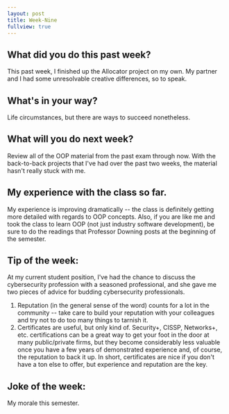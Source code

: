 ```yaml
---
layout: post
title: Week-Nine
fullview: true
---
```


## What did you do this past week?
This past week, I finished up the Allocator project on my own. My partner and I had some unresolvable creative differences, so to speak.

## What's in your way?
Life circumstances, but there are ways to succeed nonetheless.

## What will you do next week?
Review all of the OOP material from the past exam through now. With the back-to-back projects that I've had over the past two weeks, the material hasn't really stuck with me.

## My experience with the class so far.
My experience is improving dramatically -- the class is definitely getting more detailed with regards to OOP concepts. Also, if you are like me and took the class to learn OOP (not just industry software development), be sure to do the readings that Professor Downing posts at the beginning of the semester.

## Tip of the week:
At my current student position, I've had the chance to discuss the cybersecurity profession with a seasoned professional, and she gave me two pieces of advice for budding cybersecurity professionals.    
1. Reputation (in the general sense of the word) counts for a lot in the community -- take care to build your reputation with your colleagues and try not to do too many things to tarnish it.    
2. Certificates are useful, but only kind of. Security+, CISSP, Networks+, etc. certifications can be a great way to get your foot in the door at many public/private firms, but they become considerably less valuable once you have a few years of demonstrated experience and, of course, the reputation to back it up. In short, certificates are nice if you don't have a ton else to offer, but experience and reputation are the key.

## Joke of the week:
My morale this semester.

